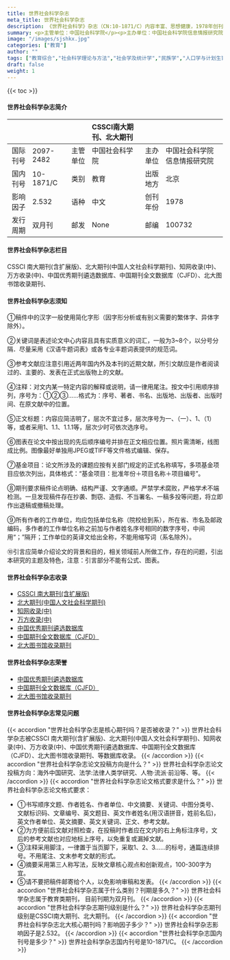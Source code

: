 ```yaml
---
title: 世界社会科学杂志
meta_title: 世界社会科学杂志
description: 《世界社会科学》杂志（CN:10-1871/C）内容丰富、思想健康，1978年创刊，目前以双月刊形式发行，刊物对外积极扩大宣传，致力于提高杂志质量与影响。杂志是一本具有国际影响力的学术刊物，它以推动全球社会科学的创新和进步为己任，为全球社会科学领域的学者和研究人员提供了一个宝贵的学术交流平台。 杂志的办刊宗旨是坚持正确的办刊方向和舆论导向，刊载社会科学最新学术理论、研究方法和发展趋势。它突出学术研究的前瞻性，注重综合性和信息性，旨在服务构建中国特色哲学社会科学体系。自创刊以来，该杂志紧跟学术前沿，紧贴读者需求，以其系统性和专业性聚焦社会主义现代化建设新征程上的重大理论和现实问题。 《世界社会科学》杂志的内容广泛覆盖了社会科学的各个领域，包括但不限于社会学、政治学、经济学、人类学、心理学、教育学等。它致力于跟踪和介绍国内外哲学社会科学的最新成果，着力提出能够体现中国立场、中国智慧和中国价值的理念、主张、方案。
summary: <p>主管单位：中国社会科学院</p><p>主办单位：中国社会科学院信息情报研究院</p><p>发行级别：CSSCI南大期刊、北大期刊</p><p>发行周期：双月刊</p>
image: "/images/sjshkx.jpg"
categories: ["教育"]
author: ""
tags: ["教育综合","社会科学理论与方法","社会学及统计学","民族学","人口学与计划生育","人才学与劳动科学","教育理论与教育管理","学前教育","初等教育","中等教育","高等教育","职业教育","成人教育与特殊教育","体育",]
draft: false
weight: 1
---
```


{{< toc >}}

#### 世界社会科学杂志简介
|               |                               |               | CSSCI南大期刊、北大期刊        |               |                           |
| ------------: | :---------------------------- | ------------: | :---------------------------- | ------------: | :------------------------ |
| 国际刊号      | 2097-2482   | 主管单位      | 中国社会科学院     | 主办单位      | 中国社会科学院信息情报研究院     |
| 国内刊号      | 10-1871/C        | 类别          | 教育       | 出版地方      | 北京           |
| 影响因子      | 2.532        | 语种          | 中文             | 创刊年份      | 1978    |
| 发行周期      | 双月刊    | 邮发          | None              | 邮编          | 100732      |

#### 世界社会科学杂志栏目
<span>CSSCI 南大期刊(含扩展版)</span>、<span>北大期刊(中国人文社会科学期刊)</span>、<span>知网收录(中)</span>、<span>万方收录(中)</span>、<span>中国优秀期刊遴选数据库</span>、<span>中国期刊全文数据库（CJFD）</span>、<span>北大图书馆收录期刊</span>、

#### 世界社会科学杂志须知
<p><p>
	①稿件中的汉字一般使用简化字形（因字形分析或有别义需要的繁体字、异体字除外）。
</p><p>
	②关键词是表述论文中心内容且具有实质意义的词汇，一般为3~8个，以分号分隔．尽量采用《汉语牛题词表》或各专业丰题词表提供的规范词。
</p><p>
	③参考文献应注意引用近两年国内外及本刊的近期文献，所引文献应是作者阅读过的、主要的、发表在正式出版物上的文献。
</p><p>
	④注释：对文内某一特定内容的解释或说明，请一律用尾注。按文中引用顺序排列，序号为：①②③……格式为：序号、著者、书名、出版地、出版者、出版时间、在原文献中的位置。
</p><p>
	⑤正文标题：内容应简洁明了，层次不宜过多，层次序号为一、（一）、1、（1）等，或者采用1、1.1、1.1.1等，层次少时可依次选序号。
</p><p>
	⑥图表在论文中按出现的先后顺序编号并排在正文相应位置。照片需清晰，线图成比例。图像最好单独用JPEG或TIFF等文件格式编辑、保存。
</p><p>
	⑦基金项目：论文所涉及的课题应按有关部门规定的正式名称填写，多项基金项目应依次列出，具体格式：“基金项目：批准年份＋项目名称＋项目编号”。
</p><p>
	⑧期刊要求稿件论点明确、结构严谨、文字通顺。严禁学术腐败，严格学术不端检测。一旦发现稿件存在抄袭、剽窃、造假、不当署名、一稿多投等问题，将立即作出退稿或撤稿处理。
</p><p>
	⑨所有作者的工作单位，均应包括单位名称（院校给到系），所在省、市名及邮政编码，多作者的工作单位名称之前加与作者姓名序号相同的数字序号，中间用“；”隔开；工作单位的英译文给出全称，不能用缩写词（系名除外）。
</p><p>
	⑩引言应简单介绍论文的背景和目的，相关领域前人所做工作，存在的问题，引出本研究的主题及特色，注意：引言部分不能有公式、图表。
</p></p>


#### 世界社会科学杂志收录
<ul>
    <li class="inline-block">
        <a class="bg-theme-light hover:bg-primary dark:bg-darkmode-theme-light dark:hover:bg-darkmode-primary dark:hover:text-dark m-1 block rounded px-3 py-1 hover:text-white" href="#世界社会科学杂志收录">
        CSSCI 南大期刊(含扩展版)
        </a>
    </li>
    <li class="inline-block">
        <a class="bg-theme-light hover:bg-primary dark:bg-darkmode-theme-light dark:hover:bg-darkmode-primary dark:hover:text-dark m-1 block rounded px-3 py-1 hover:text-white" href="#世界社会科学杂志收录">
        北大期刊(中国人文社会科学期刊)
        </a>
    </li>
    <li class="inline-block">
        <a class="bg-theme-light hover:bg-primary dark:bg-darkmode-theme-light dark:hover:bg-darkmode-primary dark:hover:text-dark m-1 block rounded px-3 py-1 hover:text-white" href="#世界社会科学杂志收录">
        知网收录(中)
        </a>
    </li>
    <li class="inline-block">
        <a class="bg-theme-light hover:bg-primary dark:bg-darkmode-theme-light dark:hover:bg-darkmode-primary dark:hover:text-dark m-1 block rounded px-3 py-1 hover:text-white" href="#世界社会科学杂志收录">
        万方收录(中)
        </a>
    </li>
    <li class="inline-block">
        <a class="bg-theme-light hover:bg-primary dark:bg-darkmode-theme-light dark:hover:bg-darkmode-primary dark:hover:text-dark m-1 block rounded px-3 py-1 hover:text-white" href="#世界社会科学杂志收录">
        中国优秀期刊遴选数据库
        </a>
    </li>
    <li class="inline-block">
        <a class="bg-theme-light hover:bg-primary dark:bg-darkmode-theme-light dark:hover:bg-darkmode-primary dark:hover:text-dark m-1 block rounded px-3 py-1 hover:text-white" href="#世界社会科学杂志收录">
        中国期刊全文数据库（CJFD）
        </a>
    </li>
    <li class="inline-block">
        <a class="bg-theme-light hover:bg-primary dark:bg-darkmode-theme-light dark:hover:bg-darkmode-primary dark:hover:text-dark m-1 block rounded px-3 py-1 hover:text-white" href="#世界社会科学杂志收录">
        北大图书馆收录期刊
        </a>
    </li>
</ul>



#### 世界社会科学杂志荣誉
<ul>
    <li class="inline-block">
        <a class="bg-theme-light hover:bg-primary dark:bg-darkmode-theme-light dark:hover:bg-darkmode-primary dark:hover:text-dark m-1 block rounded px-3 py-1 hover:text-white" href="#世界社会科学杂志荣誉">
        中国优秀期刊遴选数据库
        </a>
    </li>
    <li class="inline-block">
        <a class="bg-theme-light hover:bg-primary dark:bg-darkmode-theme-light dark:hover:bg-darkmode-primary dark:hover:text-dark m-1 block rounded px-3 py-1 hover:text-white" href="#世界社会科学杂志荣誉">
        中国期刊全文数据库（CJFD）
        </a>
    </li>
    <li class="inline-block">
        <a class="bg-theme-light hover:bg-primary dark:bg-darkmode-theme-light dark:hover:bg-darkmode-primary dark:hover:text-dark m-1 block rounded px-3 py-1 hover:text-white" href="#世界社会科学杂志荣誉">
        北大图书馆收录期刊
        </a>
    </li>
</ul>












#### 世界社会科学杂志常见问题
{{< accordion "世界社会科学杂志是核心期刊吗？是否被收录？" >}}
世界社会科学杂志被CSSCI 南大期刊(含扩展版)、北大期刊(中国人文社会科学期刊)、知网收录(中)、万方收录(中)、中国优秀期刊遴选数据库、中国期刊全文数据库（CJFD）、北大图书馆收录期刊、等数据库收录。
{{< /accordion >}}
{{< accordion "世界社会科学杂志论文投稿方向是什么？" >}}
世界社会科学杂志论文投稿方向：海外中国研究、法学:法律人类学研究、人物·流派·前沿等、等。
{{< /accordion >}}
{{< accordion "世界社会科学杂志论文格式要求是什么？" >}}
世界社会科学杂志论文格式要求：
- ①书写顺序文题、作者姓名、作者单位、中文摘要、关键词、中图分类号、文献标识码、文章编号、英文题目、英文作者姓名(用汉语拼音，姓前名后)，英文作者单位、英文摘要、英文关键词、正文、参考文献。
- ②为方便前后文献对照检查，在投稿时作者应在文内的右上角标注序号，文后的参考文献也对应地标上序号，以免重复或漏掉文献。
- ③注释采用脚注，一律置于当页脚下，采取1、2、3……的标号，通篇连续排号。不用尾注、文末参考文献的形式。
- ④摘要采用第三人称写法，反映文章核心观点和创新观点，100-300字为宜。
- ⑤请不要把稿件邮寄给个人，以免影响审稿和发表。
{{< /accordion >}}
{{< accordion "世界社会科学杂志属于什么类别？刊期是多久？" >}}
世界社会科学杂志属于教育类期刊， 目前刊期为双月刊。
{{< /accordion >}}
{{< accordion "世界社会科学杂志期刊级别是什么？" >}}
世界社会科学杂志期刊级别是CSSCI南大期刊、北大期刊。
{{< /accordion >}}
{{< accordion "世界社会科学杂志北大核心期刊吗？影响因子多少？" >}}
世界社会科学杂志影响因子是2.532。
{{< /accordion >}}
{{< accordion "世界社会科学杂志国内刊号是多少？" >}}
世界社会科学杂志国内刊号是10-1871/C。
{{< /accordion >}}
